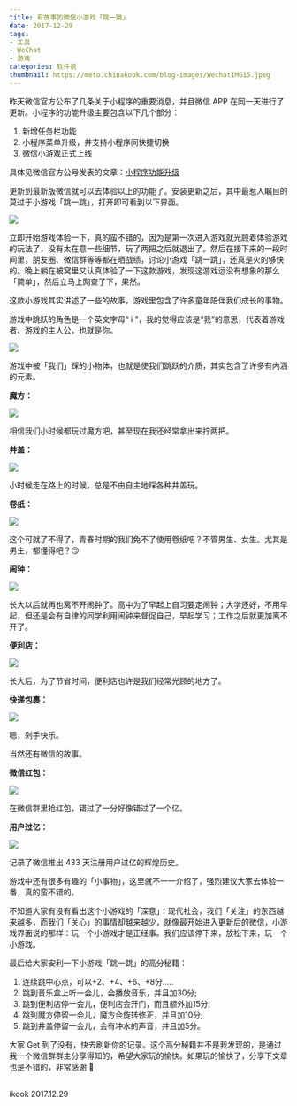 ```yaml
---
title: 有故事的微信小游戏「跳一跳」
date: 2017-12-29
tags:
- 工具
- WeChat
- 游戏
categories: 软件说
thumbnail: https://meto.chinakook.com/blog-images/WechatIMG15.jpeg
---
```


昨天微信官方公布了几条关于小程序的重要消息，并且微信 APP 在同一天进行了更新。<!--more-->小程序的功能升级主要包含以下几个部分：

1. 新增任务栏功能 
2. 小程序菜单升级，并支持小程序间快捷切换
3. 微信小游戏正式上线

具体见微信官方公号发表的文章：[小程序功能升级](http://mp.weixin.qq.com/s?__biz=MjM5NDAwMTA2MA==&mid=2695730045&idx=1&sn=c93080476258430accd5a08924c4a1db&chksm=83d74ab6b4a0c3a05163dcf8fc306dab562071fd170f3087f40fdcddec5e61bde57ac9f9e886&scene=21#wechat_redirect)

更新到最新版微信就可以去体验以上的功能了。安装更新之后，其中最惹人瞩目的莫过于小游戏「跳一跳」，打开即可看到以下界面。

![](https://meto.chinakook.com/blog-images/WechatIMG4.jpeg)

立即开始游戏体验一下，真的蛮不错的，因为是第一次进入游戏就光顾着体验游戏的玩法了，没有太在意一些细节，玩了两把之后就退出了。然后在接下来的一段时间里，朋友圈、微信群等等都在晒战绩，讨论小游戏「跳一跳」，还真是火的够快的。晚上躺在被窝里又认真体验了一下这款游戏，发现这游戏远没有想象的那么「简单」，然后立马上网查了下，果然。

这款小游戏其实讲述了一些的故事，游戏里包含了许多童年陪伴我们成长的事物。

游戏中跳跃的角色是一个英文字母“ i ”，我的觉得应该是“我”的意思，代表着游戏者、游戏的主人公，也就是你。

![](https://meto.chinakook.com/blog-images/WechatIMG5.jpeg)

游戏中被「我们」踩的小物体，也就是使我们跳跃的介质，其实包含了许多有内涵的元素。

**魔方：**

![](https://meto.chinakook.com/blog-images/WechatIMG6.jpeg)

相信我们小时候都玩过魔方吧，甚至现在我还经常拿出来拧两把。

**井盖：**

![](https://meto.chinakook.com/blog-images/WechatIMG7.jpeg)

小时候走在路上的时候，总是不由自主地踩各种井盖玩。

**卷纸：**

![](https://meto.chinakook.com/blog-images/WechatIMG8.jpeg)

这个可就了不得了，青春时期的我们免不了使用卷纸吧？不管男生、女生。尤其是男生，都懂得吧？😏

**闹钟：**

![](https://meto.chinakook.com/blog-images/WechatIMG9.jpeg)

长大以后就再也离不开闹钟了。高中为了早起上自习要定闹钟；大学还好，不用早起，但还是会有自律的同学利用闹钟来督促自己，早起学习；工作之后就更加离不开了。

**便利店：**

![](https://meto.chinakook.com/blog-images/WechatIMG10.jpeg)

长大后，为了节省时间，便利店也许是我们经常光顾的地方了。

**快递包裹：**

![](https://meto.chinakook.com/blog-images/WechatIMG11.jpeg)

嗯，剁手快乐。

当然还有微信的故事。

**微信红包：**

![](https://meto.chinakook.com/blog-images/WechatIMG13.jpeg)

在微信群里抢红包，错过了一分好像错过了一个亿。

**用户过亿：**

![](https://meto.chinakook.com/blog-images/WechatIMG12.jpeg)

记录了微信推出 433 天注册用户过亿的辉煌历史。

游戏中还有很多有趣的「小事物」，这里就不一一介绍了，强烈建议大家去体验一番，真的蛮不错的。

不知道大家有没有看出这个小游戏的「深意」：现代社会，我们「关注」的东西越来越多，而我们「关心」的事情却越来越少，就像最开始进入更新后的微信，小游戏界面说的那样：玩一个小游戏才是正经事。我们应该停下来，放松下来，玩一个小游戏。

最后给大家安利一下小游戏「跳一跳」的高分秘籍：

1. 连续跳中心点，可以+2、+4、+6、+8分.....
2. 跳到音乐盒上听一会儿，会播放音乐，并且加30分;
3. 跳到便利店停一会儿，便利店会开门，而且额外加15分;
4. 跳到魔方停留一会儿，魔方会旋转修正，并且加10分;
5. 跳到井盖停留一会儿，会有冲水的声音，并且加5分。

大家 Get 到了没有，快去刷新你的记录。这个高分秘籍并不是我发现的，是通过我一个微信群群主分享得知的，希望大家玩的愉快。如果玩的愉快了，分享下文章也是不错的，非常感谢 🙂


<br>ikook
2017.12.29